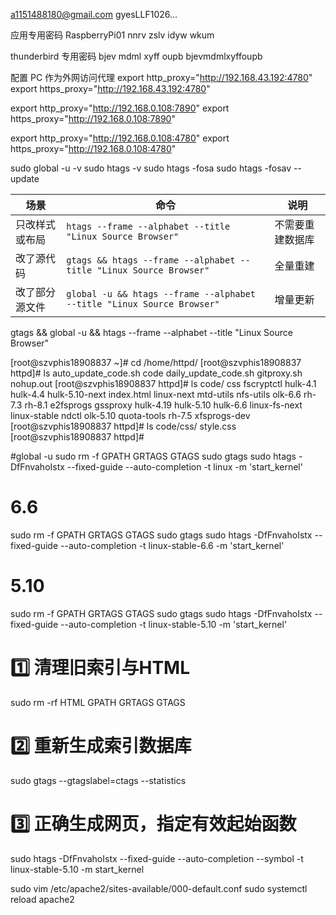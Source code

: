 a1151488180@gmail.com
gyesLLF1026...

应用专用密码
RaspberryPi01
nnrv zslv idyw wkum

thunderbird 专用密码
bjev mdml xyff oupb
bjevmdmlxyffoupb

配置 PC 作为外网访问代理
export http_proxy="http://192.168.43.192:4780"
export https_proxy="http://192.168.43.192:4780"

export http_proxy="http://192.168.0.108:7890"
export https_proxy="http://192.168.0.108:7890"

export http_proxy="http://192.168.0.108:4780"
export https_proxy="http://192.168.0.108:4780"

sudo global -u -v
sudo htags -v
sudo htags -fosa
sudo htags -fosav --update


| 场景      | 命令                                                                     | 说明       |
| ------- | ---------------------------------------------------------------------- | -------- |
| 只改样式或布局 | `htags --frame --alphabet --title "Linux Source Browser"`              | 不需要重建数据库 |
| 改了源代码   | `gtags && htags --frame --alphabet --title "Linux Source Browser"`     | 全量重建     |
| 改了部分源文件 | `global -u && htags --frame --alphabet --title "Linux Source Browser"` | 增量更新     |

gtags && global -u && htags --frame --alphabet --title "Linux Source Browser"

[root@szvphis18908837 ~]# cd /home/httpd/
[root@szvphis18908837 httpd]# ls
auto_update_code.sh  code  daily_update_code.sh  gitproxy.sh  nohup.out
[root@szvphis18908837 httpd]# ls code/
css        fscryptctl  hulk-4.1   hulk-4.4   hulk-5.10-next  index.html     linux-next    mtd-utils  nfs-utils  olk-6.6      rh-7.3  rh-8.1
e2fsprogs  gssproxy    hulk-4.19  hulk-5.10  hulk-6.6        linux-fs-next  linux-stable  ndctl      olk-5.10   quota-tools  rh-7.5  xfsprogs-dev
[root@szvphis18908837 httpd]# ls code/css/
style.css
[root@szvphis18908837 httpd]#

#global -u
sudo rm -f GPATH GRTAGS GTAGS
sudo gtags
sudo htags -DfFnvahoIstx --fixed-guide --auto-completion -t linux -m 'start_kernel'

# 6.6
sudo rm -f GPATH GRTAGS GTAGS
sudo gtags
sudo htags -DfFnvahoIstx --fixed-guide --auto-completion -t linux-stable-6.6 -m 'start_kernel'

# 5.10
sudo rm -f GPATH GRTAGS GTAGS
sudo gtags
sudo htags -DfFnvahoIstx --fixed-guide --auto-completion -t linux-stable-5.10 -m 'start_kernel'


# 1️⃣ 清理旧索引与HTML
sudo rm -rf HTML GPATH GRTAGS GTAGS

# 2️⃣ 重新生成索引数据库
sudo gtags --gtagslabel=ctags --statistics

# 3️⃣ 正确生成网页，指定有效起始函数
sudo htags -DfFnvahoIstx --fixed-guide --auto-completion --symbol -t linux-stable-5.10 -m start_kernel

sudo vim /etc/apache2/sites-available/000-default.conf
sudo systemctl reload apache2